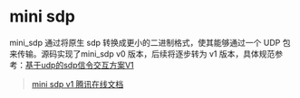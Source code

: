 # mini sdp

mini_sdp 通过将原生 sdp 转换成更小的二进制格式，使其能够通过一个 UDP 包来传输。源码实现了mini_sdp v0 版本，后续将逐步转为 v1 版本，具体规范参考：[基于udp的sdp信令交互方案V1](./mini_sdp_spec_v1.pdf)

> [mini sdp v1 腾讯在线文档](https://docs.qq.com/doc/DSVBmY2R2Y1dLU0xa?)

